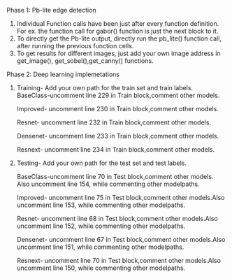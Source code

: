 Phase 1: Pb-lite edge detection
1. Individual Function calls have been just after every function definition. For ex. the function call for gabor() function is just the next block to it. 
2. To directly get the Pb-lite output, directly run the pb_lite() function call, after running the previous function cells. 
3. To get results for different images, just add your own image address in get_image(), get_sobel(),get_canny() functions.



Phase 2: Deep learning implemetations
1. Training- Add your own path for the train set and train labels.
   BaseClass-uncomment line 229 in Train block,comment other models. 

   Improved- uncomment line 230 in Train block,comment other models.

   Resnet- uncomment line 232 in Train block,comment other models.

   Densenet- uncomment line 233 in Train block,comment other models.

   Resnext- uncomment line 234 in Train block,comment other models.

2. Testing- Add your own path for the test set and test labels.

   BaseClass-uncomment line 70 in Test block,comment other models. Also uncomment line 154, while commenting other modelpaths. 

   Improved- uncomment line 75 in Test block,comment other models.Also uncomment line 153, while commenting other modelpaths. 

   Resnet- uncomment line 68 in Test block,comment other models.Also uncomment line 152, while commenting other modelpaths. 

   Densenet- uncomment line 67 in Test block,comment other models.Also uncomment line 151, while commenting other modelpaths. 

   Resnext- uncomment line 70 in Test block,comment other models.Also uncomment line 150, while commenting other modelpaths. 
